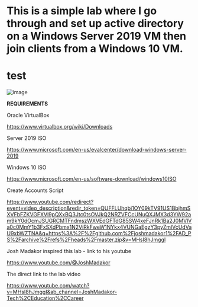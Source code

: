 # This is a simple lab where I go through and set up active directory on a Windows Server 2019 VM then join clients from a Windows 10 VM. 

# test

![image](https://github.com/Norman-Smith-CSJ/Homelabs/assets/127066513/f40b1b80-9bd2-44fd-93a4-319ffd597ed0)












**REQUIREMENTS**



Oracle VirtualBox

https://www.virtualbox.org/wiki/Downloads


Server 2019 ISO

https://www.microsoft.com/en-us/evalcenter/download-windows-server-2019


Windows 10 ISO

https://www.microsoft.com/en-us/software-download/windows10ISO


Create Accounts Script


https://www.youtube.com/redirect?event=video_description&redir_token=QUFFLUhqbi1OY09kTV91US1BbjhmSXVFbFZKVGFXVl9pQXxBQ3Jtc0tsOVJkQ2NRZVFCcUNuQXJMX3d3YW92am9kY0dOcmJSUGRCMTFndmszWXVEdGFTdG85SW4xeFJnRk1Ba2J0MVlVa0c0MmY1b3FxSXdPbmx1N2ViRkFweW1NYkx4VUNGaEgzY3pyZmlVcUdVaU9xbWZTNA&q=https%3A%2F%2Fgithub.com%2Fjoshmadakor1%2FAD_PS%2Farchive%2Frefs%2Fheads%2Fmaster.zip&v=MHsI8hJmggI





Josh Madakor inspired this lab - link to his youtube

https://www.youtube.com/@JoshMadakor

The direct link to the lab video 

https://www.youtube.com/watch?v=MHsI8hJmggI&ab_channel=JoshMadakor-Tech%2CEducation%2CCareer
